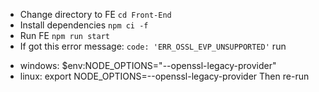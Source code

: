 - Change directory to FE
`cd Front-End`
- Install dependencies
`npm ci -f`
- Run FE
`npm run start`
- If got this error message: `code: 'ERR_OSSL_EVP_UNSUPPORTED'` run
+ windows: $env:NODE_OPTIONS="--openssl-legacy-provider"
+ linux: export NODE_OPTIONS=--openssl-legacy-provider
Then re-run